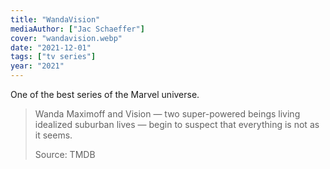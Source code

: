 ```yaml
---
title: "WandaVision"
mediaAuthor: ["Jac Schaeffer"]
cover: "wandavision.webp"
date: "2021-12-01"
tags: ["tv series"]
year: "2021"
---
```


One of the best series of the Marvel universe.

> Wanda Maximoff and Vision — two super-powered beings living idealized suburban lives — begin to suspect that everything is not as it seems.
>
> Source: TMDB
